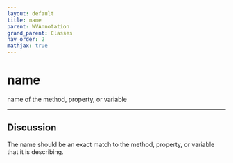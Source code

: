 ```yaml
---
layout: default
title: name
parent: WVAnnotation
grand_parent: Classes
nav_order: 2
mathjax: true
---
```


#  name

name of the method, property, or variable


---

## Discussion

  The name should be an exact match to the method, property, or
  variable that it is describing.
  
